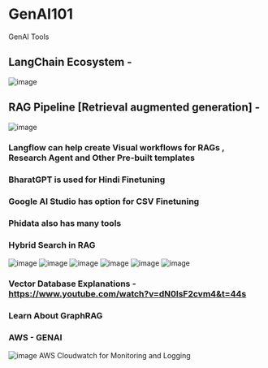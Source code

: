 # GenAI101
GenAI Tools
## LangChain Ecosystem - 
![image](https://github.com/user-attachments/assets/eb0e1bd4-2616-466a-8ac0-db20a5a3f90b)

## RAG Pipeline [Retrieval augmented generation] - 
![image](https://github.com/user-attachments/assets/45b0e3a2-6269-4f6b-a8e9-c3f26679fedc)

### Langflow can help create Visual workflows for RAGs , Research Agent and Other Pre-built templates
### BharatGPT is used for Hindi Finetuning
### Google AI Studio has option for CSV Finetuning
### Phidata also has many tools 
### Hybrid Search in RAG
![image](https://github.com/user-attachments/assets/fe2b0e89-d05f-468a-894e-a1aaceb643b9)
![image](https://github.com/user-attachments/assets/35bf2da5-4dbf-42c5-8044-e475ae26859f)
![image](https://github.com/user-attachments/assets/f19d0443-fd1d-4c42-a433-df7ba13d7dd6)
![image](https://github.com/user-attachments/assets/774c8e71-2d34-4c35-8329-82a7ef00c229)
![image](https://github.com/user-attachments/assets/bb34136c-fcce-4865-a562-38a67ef9223d)
![image](https://github.com/user-attachments/assets/ab16eafc-98b3-463c-893f-a811cd172696)




### Vector Database Explanations - https://www.youtube.com/watch?v=dN0lsF2cvm4&t=44s
### Learn About GraphRAG 
### AWS - GENAI 
![image](https://github.com/user-attachments/assets/fb6bb47a-eda3-4ea7-92ca-14dee159c66f)
AWS Cloudwatch for Monitoring and Logging 
